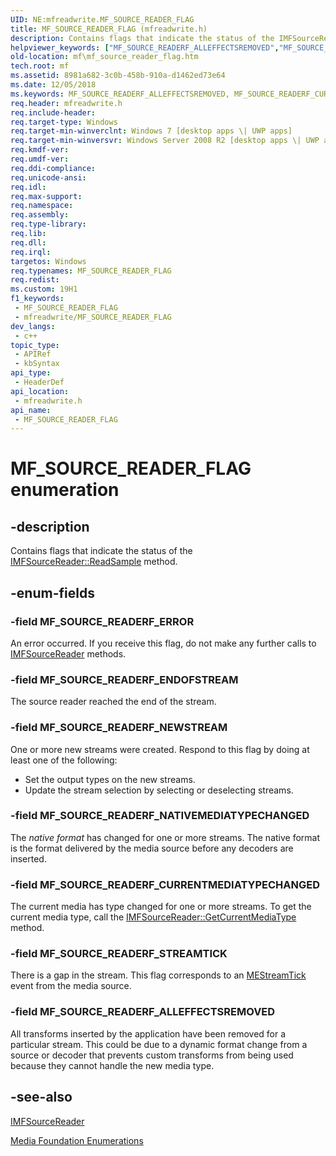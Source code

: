 ```yaml
---
UID: NE:mfreadwrite.MF_SOURCE_READER_FLAG
title: MF_SOURCE_READER_FLAG (mfreadwrite.h)
description: Contains flags that indicate the status of the IMFSourceReader::ReadSample method.
helpviewer_keywords: ["MF_SOURCE_READERF_ALLEFFECTSREMOVED","MF_SOURCE_READERF_CURRENTMEDIATYPECHANGED","MF_SOURCE_READERF_ENDOFSTREAM","MF_SOURCE_READERF_ERROR","MF_SOURCE_READERF_NATIVEMEDIATYPECHANGED","MF_SOURCE_READERF_NEWSTREAM","MF_SOURCE_READERF_STREAMTICK","MF_SOURCE_READER_FLAG","MF_SOURCE_READER_FLAG enumeration [Media Foundation]","mf.mf_source_reader_flag","mfreadwrite/MF_SOURCE_READERF_ALLEFFECTSREMOVED","mfreadwrite/MF_SOURCE_READERF_CURRENTMEDIATYPECHANGED","mfreadwrite/MF_SOURCE_READERF_ENDOFSTREAM","mfreadwrite/MF_SOURCE_READERF_ERROR","mfreadwrite/MF_SOURCE_READERF_NATIVEMEDIATYPECHANGED","mfreadwrite/MF_SOURCE_READERF_NEWSTREAM","mfreadwrite/MF_SOURCE_READERF_STREAMTICK","mfreadwrite/MF_SOURCE_READER_FLAG"]
old-location: mf\mf_source_reader_flag.htm
tech.root: mf
ms.assetid: 8981a682-3c0b-458b-910a-d1462ed73e64
ms.date: 12/05/2018
ms.keywords: MF_SOURCE_READERF_ALLEFFECTSREMOVED, MF_SOURCE_READERF_CURRENTMEDIATYPECHANGED, MF_SOURCE_READERF_ENDOFSTREAM, MF_SOURCE_READERF_ERROR, MF_SOURCE_READERF_NATIVEMEDIATYPECHANGED, MF_SOURCE_READERF_NEWSTREAM, MF_SOURCE_READERF_STREAMTICK, MF_SOURCE_READER_FLAG, MF_SOURCE_READER_FLAG enumeration [Media Foundation], mf.mf_source_reader_flag, mfreadwrite/MF_SOURCE_READERF_ALLEFFECTSREMOVED, mfreadwrite/MF_SOURCE_READERF_CURRENTMEDIATYPECHANGED, mfreadwrite/MF_SOURCE_READERF_ENDOFSTREAM, mfreadwrite/MF_SOURCE_READERF_ERROR, mfreadwrite/MF_SOURCE_READERF_NATIVEMEDIATYPECHANGED, mfreadwrite/MF_SOURCE_READERF_NEWSTREAM, mfreadwrite/MF_SOURCE_READERF_STREAMTICK, mfreadwrite/MF_SOURCE_READER_FLAG
req.header: mfreadwrite.h
req.include-header: 
req.target-type: Windows
req.target-min-winverclnt: Windows 7 [desktop apps \| UWP apps]
req.target-min-winversvr: Windows Server 2008 R2 [desktop apps \| UWP apps]
req.kmdf-ver: 
req.umdf-ver: 
req.ddi-compliance: 
req.unicode-ansi: 
req.idl: 
req.max-support: 
req.namespace: 
req.assembly: 
req.type-library: 
req.lib: 
req.dll: 
req.irql: 
targetos: Windows
req.typenames: MF_SOURCE_READER_FLAG
req.redist: 
ms.custom: 19H1
f1_keywords:
 - MF_SOURCE_READER_FLAG
 - mfreadwrite/MF_SOURCE_READER_FLAG
dev_langs:
 - c++
topic_type:
 - APIRef
 - kbSyntax
api_type:
 - HeaderDef
api_location:
 - mfreadwrite.h
api_name:
 - MF_SOURCE_READER_FLAG
---
```


# MF_SOURCE_READER_FLAG enumeration


## -description

Contains flags that indicate the status of the <a href="https://docs.microsoft.com/windows/desktop/api/mfreadwrite/nf-mfreadwrite-imfsourcereader-readsample">IMFSourceReader::ReadSample</a> method.

## -enum-fields

### -field MF_SOURCE_READERF_ERROR

An error occurred. If you receive this flag, do not make any further calls to <a href="https://docs.microsoft.com/windows/desktop/api/mfreadwrite/nn-mfreadwrite-imfsourcereader">IMFSourceReader</a> methods.

### -field MF_SOURCE_READERF_ENDOFSTREAM

The source reader reached the end of the stream.

### -field MF_SOURCE_READERF_NEWSTREAM

One or more new streams were created. Respond to this flag by doing at least one of the following:

<ul>
<li>Set the output types on the new streams.</li>
<li>Update the stream selection by selecting or deselecting streams.</li>
</ul>

### -field MF_SOURCE_READERF_NATIVEMEDIATYPECHANGED

The <i>native format</i> has changed for one or more streams. The native format is the format delivered by the media source before any decoders are inserted.

### -field MF_SOURCE_READERF_CURRENTMEDIATYPECHANGED

The current media has type changed for one or more streams. To get the current media type, call the <a href="https://docs.microsoft.com/windows/desktop/api/mfreadwrite/nf-mfreadwrite-imfsourcereader-getcurrentmediatype">IMFSourceReader::GetCurrentMediaType</a> method.

### -field MF_SOURCE_READERF_STREAMTICK

There is a gap in the stream. This flag corresponds to an <a href="https://docs.microsoft.com/windows/desktop/medfound/mestreamtick">MEStreamTick</a> event from the media source.

### -field MF_SOURCE_READERF_ALLEFFECTSREMOVED

All transforms inserted by the application have been removed for a particular stream. This could be due to a dynamic format change from a source or decoder that prevents custom transforms from being used because they cannot handle the new media type.

## -see-also

<a href="https://docs.microsoft.com/windows/desktop/api/mfreadwrite/nn-mfreadwrite-imfsourcereader">IMFSourceReader</a>



<a href="https://docs.microsoft.com/windows/desktop/medfound/media-foundation-enumerations">Media Foundation Enumerations</a>

